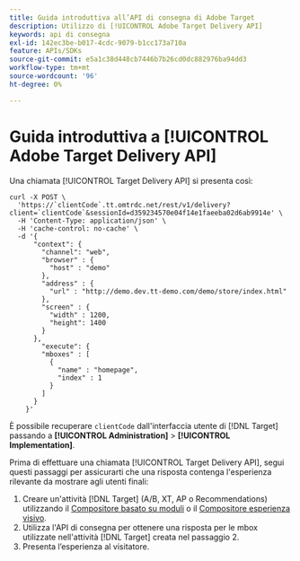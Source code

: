 ```yaml
---
title: Guida introduttiva all’API di consegna di Adobe Target
description: Utilizzo di [!UICONTROL Adobe Target Delivery API]
keywords: api di consegna
exl-id: 142ec3be-b017-4cdc-9079-b1cc173a710a
feature: APIs/SDKs
source-git-commit: e5a1c38d448cb7446b7b26cd0dc882976ba94dd3
workflow-type: tm+mt
source-wordcount: '96'
ht-degree: 0%

---
```


# Guida introduttiva a [!UICONTROL Adobe Target Delivery API]

Una chiamata [!UICONTROL Target Delivery API] si presenta così:

```
curl -X POST \
  'https://`clientCode`.tt.omtrdc.net/rest/v1/delivery?client=`clientCode`&sessionId=d359234570e04f14e1faeeba02d6ab9914e' \
  -H 'Content-Type: application/json' \
  -H 'cache-control: no-cache' \
  -d '{
      "context": {
        "channel": "web",
        "browser" : {
          "host" : "demo"
        },
        "address" : {
          "url" : "http://demo.dev.tt-demo.com/demo/store/index.html"
        },
        "screen" : {
          "width" : 1200,
          "height": 1400
        }
      },
        "execute": {
        "mboxes" : [
          {
            "name" : "homepage",
            "index" : 1
          }
        ]
      }
    }'
```

È possibile recuperare `clientCode` dall&#39;interfaccia utente di [!DNL Target] passando a **[!UICONTROL Administration]** > **[!UICONTROL Implementation]**.

Prima di effettuare una chiamata [!UICONTROL Target Delivery API], segui questi passaggi per assicurarti che una risposta contenga l&#39;esperienza rilevante da mostrare agli utenti finali:

1. Creare un&#39;attività [!DNL Target] (A/B, XT, AP o Recommendations) utilizzando il [Compositore basato su moduli](https://experienceleague.adobe.com/docs/target/using/experiences/form-experience-composer.html?lang=it) o il [Compositore esperienza visivo](https://experienceleague.adobe.com/docs/target/using/experiences/vec/visual-experience-composer.html?lang=it).
1. Utilizza l&#39;API di consegna per ottenere una risposta per le mbox utilizzate nell&#39;attività [!DNL Target] creata nel passaggio 2.
1. Presenta l’esperienza al visitatore.
